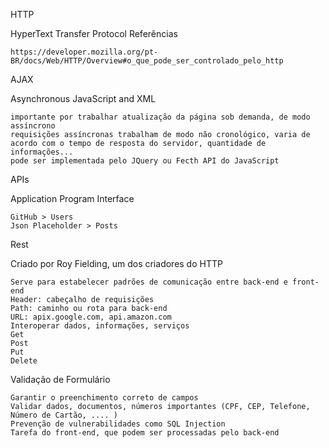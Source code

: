 HTTP

HyperText Transfer Protocol
Referências

    https://developer.mozilla.org/pt-BR/docs/Web/HTTP/Overview#o_que_pode_ser_controlado_pelo_http

AJAX

Asynchronous JavaScript and XML

    importante por trabalhar atualização da página sob demanda, de modo assíncrono
    requisições assíncronas trabalham de modo não cronológico, varia de acordo com o tempo de resposta do servidor, quantidade de informações...
    pode ser implementada pelo JQuery ou Fecth API do JavaScript

APIs

Application Program Interface

    GitHub > Users
    Json Placeholder > Posts

Rest

Criado por Roy Fielding, um dos criadores do HTTP

    Serve para estabelecer padrões de comunicação entre back-end e front-end
    Header: cabeçalho de requisições
    Path: caminho ou rota para back-end
    URL: apix.google.com, api.amazon.com
    Interoperar dados, informações, serviços
    Get
    Post
    Put
    Delete

Validação de Formulário

    Garantir o preenchimento correto de campos
    Validar dados, documentos, números importantes (CPF, CEP, Telefone, Número de Cartão, .... )
    Prevenção de vulnerabilidades como SQL Injection
    Tarefa do front-end, que podem ser processadas pelo back-end
